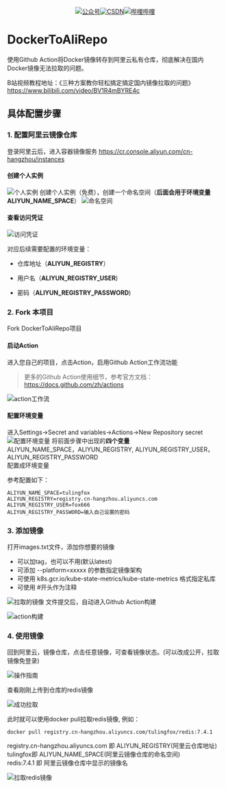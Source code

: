 <p align="center">
<a href="https://mp.weixin.qq.com/s/ND-h7B5HraEsAAGrdHRPzA"><img src="https://img.shields.io/badge/%E5%85%AC%E4%BC%97%E5%8F%B7-Fox%E7%88%B1%E5%88%86%E4%BA%AB-green.svg?style=for-the-badge" alt="公众号"></a><a href="https://www.douyin.com/user/MS4wLjABAAAACypF2wL10oGtXD5ciH33RPGvVvXeJ0tg2_oLhsBv9hwPj3ET_C30ici0yCu8HZt4?from_tab_name=main&modal_id=7441471383030254902"><img src="https://img.shields.io/badge/%E6%8A%96%E9%9F%B3-FOX%E8%AF%B4%E6%8A%80%E6%9C%AF-important.svg?style=for-the-badge" alt="CSDN"></a><a href="https://www.bilibili.com/video/BV1R4mBYRE4c/?spm_id_from=333.999.0.0&vd_source=3dc7748ead637b3c62ffbecff3ea5957"><img src="https://img.shields.io/badge/%E5%93%94%E5%93%A9%E5%93%94%E5%93%A9-fox%E8%AF%B4%E6%8A%80%E6%9C%AF-9cf?style=for-the-badge" alt="哔哩哔哩"></a>
</p>

# DockerToAliRepo

使用Github Action将Docker镜像转存到阿里云私有仓库，彻底解决在国内Docker镜像无法拉取的问题。

B站视频教程地址：《三种方案教你轻松搞定搞定国内镜像拉取的问题》 https://www.bilibili.com/video/BV1R4mBYRE4c

## 具体配置步骤


### 1. 配置阿里云镜像仓库
登录阿里云后，进入容器镜像服务 https://cr.console.aliyun.com/cn-hangzhou/instances<br>

#### 创建个人实例

![个人实例](/img/个人实例.png)
创建个人实例（免费），创建一个命名空间（**后面会用于环境变量ALIYUN_NAME_SPACE**）
![命名空间](/img/命名空间.png)

#### 查看访问凭证

![访问凭证](/img/访问凭证.png)

对应后续需要配置的环境变量：<br>

- 仓库地址（**ALIYUN_REGISTRY**）<br>

- 用户名（**ALIYUN_REGISTRY_USER**)<br>

- 密码（**ALIYUN_REGISTRY_PASSWORD**)<br>

  

### 2. Fork 本项目

Fork DockerToAliRepo项目<br>
#### 启动Action
进入您自己的项目，点击Action，启用Github Action工作流功能<br>

> 更多的Github Action使用细节，参考官方文档：https://docs.github.com/zh/actions

![action工作流](/img/action工作流.png)



#### 配置环境变量

进入Settings->Secret and variables->Actions->New Repository secret
![配置环境变量](/img/配置环境变量.png)
将前面步骤中出现的**四个变量**<br>
ALIYUN_NAME_SPACE，ALIYUN_REGISTRY,  ALIYUN_REGISTRY_USER，ALIYUN_REGISTRY_PASSWORD<br>
配置成环境变量<br>

参考配置如下：

```
ALIYUN_NAME_SPACE=tulingfox
ALIYUN_REGISTRY=registry.cn-hangzhou.aliyuncs.com
ALIYUN_REGISTRY_USER=fox666
ALIYUN_REGISTRY_PASSWORD=输入自己设置的密码
```



### 3. 添加镜像
打开images.txt文件，添加你想要的镜像 

- 可以加tag，也可以不用(默认latest)<br>
- 可添加 --platform=xxxxx 的参数指定镜像架构<br>
- 可使用 k8s.gcr.io/kube-state-metrics/kube-state-metrics 格式指定私库<br>
- 可使用 #开头作为注释<br>

![拉取的镜像](/img/拉取的镜像.png)
文件提交后，自动进入Github Action构建<br>

![action构建](/img/action构建.png)

### 4. 使用镜像
回到阿里云，镜像仓库，点击任意镜像，可查看镜像状态。(可以改成公开，拉取镜像免登录)<br>

![操作指南](/img/操作指南.png)

查看刚刚上传到仓库的redis镜像<br>

![成功拉取](/img/成功拉取.png)

此时就可以使用docker pull拉取redis镜像, 例如：<br>
```
docker pull registry.cn-hangzhou.aliyuncs.com/tulingfox/redis:7.4.1
```
registry.cn-hangzhou.aliyuncs.com 即 ALIYUN_REGISTRY(阿里云仓库地址)<br>
tulingfox即 ALIYUN_NAME_SPACE(阿里云镜像仓库的命名空间)<br>
redis:7.4.1 即 阿里云镜像仓库中显示的镜像名<br>

![拉取redis镜像](/img/拉取redis镜像.png)

